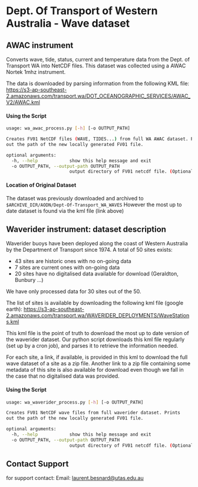 Dept. Of Transport of Western Australia - Wave dataset
=============

## AWAC instrument

Converts wave, tide, status, current and temperature data from the Dept. of Transport WA into NetCDF files.
This dataset was collected using a AWAC Nortek 1mhz instrument.

The data is downloaded by parsing information from the following KML file:
https://s3-ap-southeast-2.amazonaws.com/transport.wa/DOT_OCEANOGRAPHIC_SERVICES/AWAC_V2/AWAC.kml

#### Using the Script
```bash
usage: wa_awac_process.py [-h] [-o OUTPUT_PATH]

Creates FV01 NetCDF files (WAVE, TIDES...) from full WA AWAC dataset. Prints
out the path of the new locally generated FV01 file.

optional arguments:
  -h, --help            show this help message and exit
  -o OUTPUT_PATH, --output-path OUTPUT_PATH
                        output directory of FV01 netcdf file. (Optional)

```

#### Location of Original Dataset

The dataset was previously downloaded and archived to ```$ARCHIVE_DIR/AODN/Dept-Of-Transport_WA_WAVES```
However the most up to date dataset is found via the kml file (link above)

## Waverider instrument: dataset description

Waverider buoys have been deployed along the coast of Western Australia by the Department of Transport since 1974. A 
total of 50 sites exists:
* 43 sites are historic ones with no on-going data
* 7 sites are current ones with on-going data
* 20 sites have no digitalised data available for download (Geraldton, Bunbury ...)

We have only processed data for 30 sites out of the 50.

The list of sites is available by downloading the following kml file (google earth):
https://s3-ap-southeast-2.amazonaws.com/transport.wa/WAVERIDER_DEPLOYMENTS/WaveStations.kml

This kml file is the point of truth to download the most up to date version of the waverider dataset. Our python script
downloads this kml file regularly (set up by a cron job), and parses it to retrieve the information needed. 

For each site, a link, if available, is provided in this kml to download the full wave dataset of a site as a zip file. 
Another link to a zip file containing some metadata of this site is also available for download even though we fall in 
the case that no digitalised data was provided.


#### Using the Script
```bash
usage: wa_waverider_process.py [-h] [-o OUTPUT_PATH]

Creates FV01 NetCDF wave files from full waverider dataset. Prints
out the path of the new locally generated FV01 file.

optional arguments:
  -h, --help            show this help message and exit
  -o OUTPUT_PATH, --output-path OUTPUT_PATH
                        output directory of FV01 netcdf file. (Optional)

```


## Contact Support
for support contact:
Email: laurent.besnard@utas.edu.au
